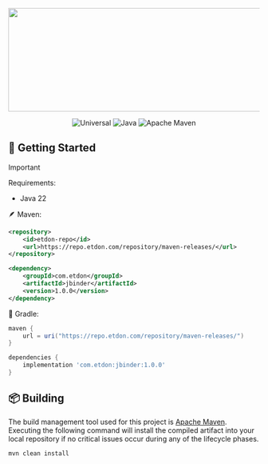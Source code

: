 <p align="center">  
    <img src="https://tools.etdon.com/placeholder-image/generate?width=830&height=207&background-color=FAEB92,9929EA,CC66DA&text=jbinder&text-color=000000" width=830 height=207>    
</p>

<div align="center">

![Universal](https://img.shields.io/badge/Universal-white?style=for-the-badge&logo=github&label=Platform&color=%230173b3)
![Java](https://img.shields.io/badge/Java-white?style=for-the-badge&logo=github&label=Language&color=%23b07219)
![Apache Maven](https://img.shields.io/badge/Apache%20Maven-white?style=for-the-badge&logo=apache-maven&label=Building&color=%23C71A36)

</div>

## 🚀 Getting Started

> [!IMPORTANT]
> Requirements:
> - Java 22

🪶 Maven:
```xml
<repository>
    <id>etdon-repo</id>
    <url>https://repo.etdon.com/repository/maven-releases/</url>
</repository>
```

```xml
<dependency>
    <groupId>com.etdon</groupId>
    <artifactId>jbinder</artifactId>
    <version>1.0.0</version>
</dependency>
```

🐘 Gradle:
```groovy
maven {         
    url = uri("https://repo.etdon.com/repository/maven-releases/")
}
```

```groovy
dependencies {
    implementation 'com.etdon:jbinder:1.0.0'
}
```

## 📦 Building
The build management tool used for this project is [Apache Maven][build_tool]. Executing the following command will install the compiled artifact into your local repository if no critical issues occur during any of the lifecycle phases.
```
mvn clean install
```
[build_tool]: https://maven.apache.org/
